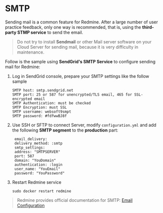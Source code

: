 # SMTP

Sending mail is a common feature for Redmine. After a large number of user practice feedback, only one way is recommended, that is, using the **third-party STMP service** to send the email.

> Do not try to install **Sendmail** or other Mail server software on your Cloud Server for sending mail, because it is very difficulty in maintenance.

Follow is the sample using **SendGrid's SMTP Service** to configure sending mail for Redmine:

1. Log in SendGrid console, prepare your SMTP settings like the follow sample
   ```
   SMTP host: smtp.sendgrid.net
   SMTP port: 25 or 587 for unencrypted/TLS email, 465 for SSL-encrypted email
   SMTP Authentication: must be checked
   SMTP Encryption: must SSL
   SMTP username: websoft9smpt
   SMTP password: #fdfwwBJ8f    
   ```
2. Use SSH or SFTP to connect Server, modify `configuration.yml` and add the following **SMTP segment** to the **production** part: 
   ```
    email_delivery: 
    delivery_method: :smtp
    smtp_settings: 
    address: "SMTPSERVER"
    port: 587
    domain: "YouDomain"
    authentication: :login 
    user_name: "YouEmail" 
    password: "YouPassword"
    ```
3. Restart Redmine service
   ```
   sudo docker restart redmine
   ```

> Redmine provides  official documentation for SMTP: [Email Configuration](https://www.redmine.org/projects/redmine/wiki/EmailConfiguration)